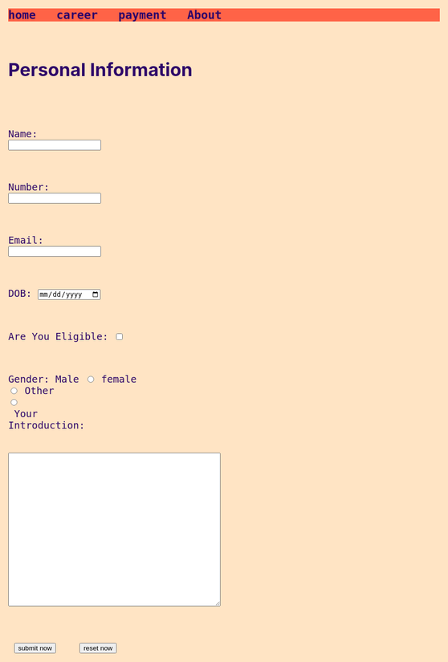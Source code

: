 
<html lang="en">
<head>
    <meta charset="UTF-8">
    <meta http-equiv="X-UA-Compatible" content="IE=edge">
    <meta name="viewport" content="width=device-width, initial-scale=1.0">
    <title>Fill Form</title>
</head>
<body style="background-color: bisque;font-size: larger;font-style: normal;color: rgb(46, 7, 105) ;font-size: 150%;">
   <pre> <tr><th><h3 style="background-color: tomato;">home   career   payment   About</h3></th></tr></pre>
    <h2>Personal Information</h2>
    <form action="client-details.php">
       <pre> 

<label for="Name">Name</label>:      <input type="text" name="myname" id="Name" >
       
<label for="Number">Number</label>:  <input type="number" name="Number" id="Number">
    
<label for="Email">Email</label>:    <input type="email" name="email" id="Email">
    
<label for="DOB">DOB</label>: <input type="date">

Are You Eligible: <input type="checkbox">
    
Gender: Male <input type="radio" name="mygender"> female <input type="radio" name="mygender"> Other <input type="radio" name="mygender"> <br>
<label for="about">Your Introduction:</label>
<textarea cols="50" rows="20"></textarea id="about"> 

 <pre> <input type="submit" value="submit now">    <input type="reset" value="reset now"></pre>
</pre>
</form>
</body>
</html>


